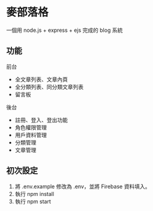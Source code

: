 # 麥部落格

一個用 node.js + express + ejs 完成的 blog 系統

## 功能

前台

- 全文章列表、文章內頁
- 全分類列表、同分類文章列表
- 留言板

後台

- 註冊、登入、登出功能
- 角色權限管理
- 用戶資料管理
- 分類管理
- 文章管理

## 初次設定

1. 將 .env.example 修改為 .env，並將 Firebase 資料填入。
2. 執行 npm install
3. 執行 npm start
